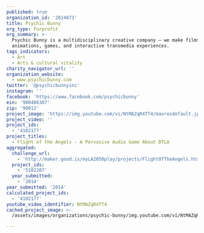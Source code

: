 ```yaml
---
published: true
organization_id: '2014073'
title: Psychic Bunny
org_type: Forprofit
org_summary: >-
  Psychic Bunny is a multidisciplinary creative company – we make films,
  animations, games, and interactive transmedia experiences.
tags_indicators:
  - Art
  - Arts & cultural vitality
charity_navigator_url: ''
organization_website:
  - www.psychicbunny.com
twitter: '@psychicbunnyinc'
instagram: ''
facebook: 'https://www.facebook.com/psychicbunny'
ein: '900406307'
zip: '90013'
project_image: 'https://img.youtube.com/vi/NtMAZqR4Tf4/maxresdefault.jpg'
project_video: ''
project_ids:
  - '4102177'
project_titles:
  - Flight of the Angels - A Pervasive Audio Game About DTLA
aggregated:
  challenge_url:
    - 'http://maker.good.is/myLA2050play/projects/FlightOfTheAngels.html'
  project_ids:
    - '5102207'
  year_submitted:
    - '2014'
year_submitted: '2014'
calculated_project_ids:
  - '4102177'
youtube_video_identifier: NtMAZqR4Tf4
cached_project_image: >-
  /assets/images/organizations/psychic-bunny/img.youtube.com/vi/NtMAZqR4Tf4/maxresdefault.jpg

---
```


